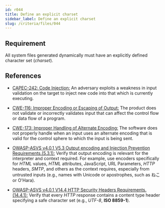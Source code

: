 ```yaml
---
id: r044
title: Define an explicit charset
sidebar_label: Define an explicit charset
slug: /criteria/files/044
---
```


## Requirement

All system files generated dynamically
must have an explicitly defined character set
(*charset*).

## References

- [CAPEC-242: Code Injection:](http://capec.mitre.org/data/definitions/242.html)
An adversary exploits a weakness
in input validation on the target
to inject new code into that
which is currently executing.

- [CWE-116: Improper Encoding or Escaping of Output:](https://cwe.mitre.org/data/definitions/116.html)
The product does not validate
or incorrectly validates input
that can affect the control flow
or data flow of a program.

- [CWE-173: Improper Handling of Alternate Encoding:](https://cwe.mitre.org/data/definitions/173.html)
The software does not properly handle
when an input uses an alternate encoding
that is valid for the control sphere
to which the input is being sent.

- [OWASP-ASVS v4.0.1 V5.3 Output encoding and Injection Prevention Requirements.(5.3.1):](https://owasp.org/www-project-application-security-verification-standard/)
Verify that output encoding
is relevant for the interpreter
and context required.
For example,
use encoders specifically for *HTML* values,
*HTML* attributes, JavaScript, URL Parameters,
*HTTP* headers, *SMTP*,
and others as the context requires,
especially from untrusted inputs
(e.g., names with Unicode or apostrophes,
such as ねこ or O'Hara).

- [OWASP-ASVS v4.0.1 V14.4 HTTP Security Headers Requirements.(14.4.1):](https://owasp.org/www-project-application-security-verification-standard/)
Verify that every *HTTP* response
contains a content type header
specifying a safe character set
(e.g., *UTF-8*, **ISO 8859-1**).
